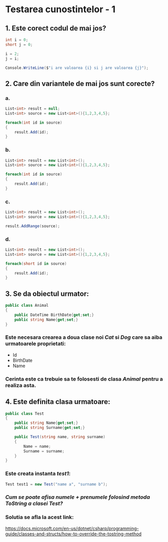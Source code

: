 # Testarea cunostintelor - 1

## 1. Este corect codul de mai jos?

```csharp
int i = 0;
short j = 0;

i = 2;
j = i;

Console.WriteLine($"i are valoarea {i} si j are valoarea {j}");

```

## 2. Care din variantele de mai jos sunt corecte?

### a.

```csharp
List<int> result = null;
List<int> source = new List<int>(){1,2,3,4,5};

foreach(int id in source)
{
    result.Add(id);
}
```

### b.

```csharp
List<int> result = new List<int>();
List<int> source = new List<int>(){1,2,3,4,5};

foreach(int id in source)
{
    result.Add(id);
}
```

### c.

```csharp
List<int> result = new List<int>();
List<int> source = new List<int>(){1,2,3,4,5};

result.AddRange(source);
```

### d.

```csharp
List<int> result = new List<int>();
List<int> source = new List<int>(){1,2,3,4,5};

foreach(short id in source)
{
    result.Add(id);
}
```

## 3. Se da obiectul urmator:

```csharp
public class Animal
{
    public DateTime BirthDate{get;set;}
    public string Name{get;set;}
}
```

### Este necesara crearea a doua clase noi **_Cat_** si **_Dog_** care sa aiba urmatoarele proprietati:

- Id
- BirthDate
- Name

### Cerinta este ca trebuie sa te folosesti de clasa **_Animal_** pentru a realiza asta.

## 4. Este definita clasa urmatoare:

```csharp
public class Test
{
    public string Name{get;set;}
    public string Surname{get;set;}

    public Test(string name, string surname)
    {
        Name = name;
        Surname = surname;
    }
}
```

### Este creata instanta **_test1_**:

```csharp
Test test1 = new Test("name a", "surname b");
```

### **_Cum se poate afisa numele + prenumele folosind metoda ToString a clasei Test?_**

### Solutia se afla la acest link:

https://docs.microsoft.com/en-us/dotnet/csharp/programming-guide/classes-and-structs/how-to-override-the-tostring-method
